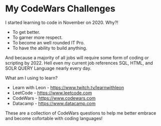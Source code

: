 # My CodeWars Challenges

I started learning to code in November on 2020. Why?!

* To get better.
* To garner more respect.
* To become an well rounded IT Pro.
* To have the ability to build anything.

And because a majority of all jobs will require some form of coding or scripting by 2022. Hell even my current job references SQL, HTML, and SOLR QUERY Language nearly every day.

What am I using to learn? 

* Learn with Leon - https://www.twitch.tv/learnwithleon
* LeetCode - https://www.leetcode.com 
* CodeWars - https://www.codewars.com 
* Datacamp - https://www.datacamp.com

These are a collection of CodeWars questions to help me better embrace and become cofortable with coding languages!
